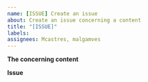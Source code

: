 ```yaml
---
name: [ISSUE] Create an issue
about: Create an issue concerning a content
title: "[ISSUE]"
labels:
assignees: Mcastres, malgamves
---
```


**The concerning content**
<!--
Hello 👋 Thank you for submitting a topic.

Before you start, please make sure your issue is understandable and reproducible.
To make your issue readable make sure you use valid Markdown syntax.

Please explain which tutorial has an issue.
-->

**Issue**
<!--
Describe the issue
-->
